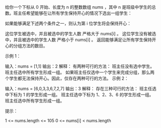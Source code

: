 给你一个下标从 0 开始、长度为 n 的整数数组 nums ，其中 n 是班级中学生的总数。班主任希望能够在让所有学生保持开心的情况下选出一组学生：

如果能够满足下述两个条件之一，则认为第 i 位学生将会保持开心：

这位学生被选中，并且被选中的学生人数 严格大于 nums[i] 。
这位学生没有被选中，并且被选中的学生人数 严格小于 nums[i] 。
返回能够满足让所有学生保持开心的分组方法的数目。

 

示例 1：

输入：nums = [1,1]
输出：2
解释：
有两种可行的方法：
班主任没有选中学生。
班主任选中所有学生形成一组。 
如果班主任仅选中一个学生来完成分组，那么两个学生都无法保持开心。因此，仅存在两种可行的方法。
示例 2：

输入：nums = [6,0,3,3,6,7,2,7]
输出：3
解释：
存在三种可行的方法：
班主任选中下标为 1 的学生形成一组。
班主任选中下标为 1、2、3、6 的学生形成一组。
班主任选中所有学生形成一组。 
 

提示：

1 <= nums.length <= 105
0 <= nums[i] < nums.length